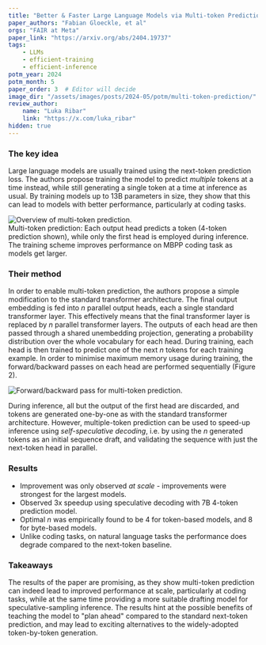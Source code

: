 ```yaml
---
title: "Better & Faster Large Language Models via Multi-token Prediction"
paper_authors: "Fabian Gloeckle, et al"
orgs: "FAIR at Meta"
paper_link: "https://arxiv.org/abs/2404.19737"
tags:
    - LLMs
    - efficient-training
    - efficient-inference
potm_year: 2024
potm_month: 5
paper_order: 3  # Editor will decide
image_dir: "/assets/images/posts/2024-05/potm/multi-token-prediction/"
review_author:
    name: "Luka Ribar"
    link: "https://x.com/luka_ribar"
hidden: true
---
```


### The key idea

Large language models are usually trained using the next-token prediction loss. The authors propose training the model to predict *multiple* tokens at a time instead, while still generating a single token at a time at inference as usual. By training models up to 13B parameters in size, they show that this can lead to models with better performance, particularly at coding tasks.


<img src="{{ page.image_dir | append: 'figure_1.png' | relative_url }}" alt="Overview of multi-token prediction.">
<figcaption>Multi-token prediction: Each output head predicts a token (4-token prediction shown), while only the first head is employed during inference. The training scheme improves performance on MBPP coding task as models get larger.</figcaption>


### Their method

In order to enable multi-token prediction, the authors propose a simple modification to the standard transformer architecture. The final output embedding is fed into $n$ parallel output heads, each a single standard transformer layer. This effectively means that the final transformer layer is replaced by $n$ parallel transformer layers. The outputs of each head are then passed through a shared unembedding projection, generating a probability distribution over the whole vocabulary for each head. During training, each head is then trained to predict one of the next $n$ tokens for each training example. In order to minimise maximum memory usage during training, the forward/backward passes on each head are performed sequentially (Figure 2).

<img src="{{ page.image_dir | append: 'figure_2.png' | relative_url }}" alt="Forward/backward pass for multi-token prediction.">

During inference, all but the output of the first head are discarded, and tokens are generated one-by-one as with the standard transformer architecture. However, multiple-token prediction can be used to speed-up inference using *self-speculative decoding*, i.e. by using the $n$ generated tokens as an initial sequence draft, and validating the sequence with just the next-token head in parallel.

### Results

* Improvement was only observed *at scale* - improvements were strongest for the largest models.
* Observed 3x speedup using speculative decoding with 7B 4-token prediction model.
* Optimal $n$ was empirically found to be 4 for token-based models, and 8 for byte-based models.
* Unlike coding tasks, on natural language tasks the performance does degrade compared to the next-token baseline.

### Takeaways

The results of the paper are promising, as they show multi-token prediction can indeed lead to improved performance at scale, particularly at coding tasks, while at the same time providing a more suitable drafting model for speculative-sampling inference. The results hint at the possible benefits of teaching the model to "plan ahead" compared to the standard next-token prediction, and may lead to exciting alternatives to the widely-adopted token-by-token generation.
